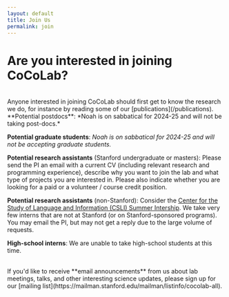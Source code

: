 ```yaml
---
layout: default
title: Join Us
permalink: join
---
```


# Are you interested in joining CoCoLab?

<br>
Anyone interested in joining CoCoLab should first get to know the research we do, for instance by reading some of our [publications](/publications).

<br>
**Potential postdocs**: *Noah is on sabbatical for 2024-25 and will not be taking post-docs.*

**Potential graduate students**: *Noah is on sabbatical for 2024-25 and will not be accepting graduate students.*

**Potential research assistants** (Stanford undergraduate or masters): Please send the PI an email with a current CV (including relevant research and programming experience), describe why you want to join the lab and what type of projects you are interested in. Please also indicate whether you are looking for a paid or a volunteer / course credit position.

**Potential research assistants** (non-Stanford): Consider the <a href="https://www-csli.stanford.edu/csli-summer-internship-program-2021">Center for the Study of Language and Information (CSLI) Summer Intership</a>. We take very few interns that are not at Stanford (or on Stanford-sponsored programs). You may email the PI, but may not get a reply due to the large volume of requests.

**High-school interns**: We are unable to take high-school students at this time.

<br>
If you'd like to receive **email announcements** from us about lab meetings, talks, and other interesting science updates, please sign up for our [mailing list](https://mailman.stanford.edu/mailman/listinfo/cocolab-all).
